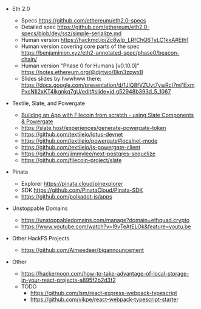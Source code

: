* Eth 2.0
  * Specs https://github.com/ethereum/eth2.0-specs
  * Detailed spec https://github.com/ethereum/eth2.0-specs/blob/dev/ssz/simple-serialize.md
  * Human version https://hackmd.io/Zc8wlp_LRfChQ6TyLC1kxA#Eth1
  * Human version covering core parts of the spec https://benjaminion.xyz/eth2-annotated-spec/phase0/beacon-chain/
  * Human version "Phase 0 for Humans [v0.10.0]" https://notes.ethereum.org/@djrtwo/Bkn3zpwxB
  * Slides slides by hwwhww there: https://docs.google.com/presentation/d/1JlQ8fVZUvt7ywRcI7mj1ExmPxcNII2xKT4lkgnkq7gU/edit#slide=id.g52948b393d_5_1067

* Textile, Slate, and Powergate
  * [Building an App with Filecoin from scratch - using Slate Components & Powergate](https://www.youtube.com/watch?v=FJjPMKRy8xQ)
  * https://slate.host/experiences/generate-powergate-token
  * https://github.com/textileio/lotus-devnet
  * https://github.com/textileio/powergate#localnet-mode
  * https://github.com/textileio/js-powergate-client
  * https://github.com/jimmylee/next-postgres-sequelize
  * https://github.com/filecoin-project/slate

* Pinata
  * Explorer https://pinata.cloud/pinexplorer
  * SDK https://github.com/PinataCloud/Pinata-SDK
  * https://github.com/polkadot-js/apps

* Unstoppable Domains
  * https://unstoppabledomains.com/manage?domain=ethquad.crypto
  * https://www.youtube.com/watch?v=I9vTeAtELOk&feature=youtu.be

* Other HackFS Projects
  * https://github.com/Aimeedeer/bigannouncement

* Other
  * https://hackernoon.com/how-to-take-advantage-of-local-storage-in-your-react-projects-a895f2b2d3f2
  * TODO
    * https://github.com/lsm/react-express-webpack-typescript
    * https://github.com/vikpe/react-webpack-typescript-starter